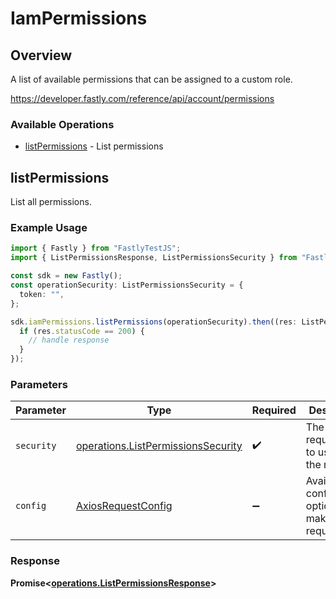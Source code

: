 # IamPermissions

## Overview

A list of available permissions that can be assigned to a custom role.

<https://developer.fastly.com/reference/api/account/permissions>
### Available Operations

* [listPermissions](#listpermissions) - List permissions

## listPermissions

List all permissions.

### Example Usage

```typescript
import { Fastly } from "FastlyTestJS";
import { ListPermissionsResponse, ListPermissionsSecurity } from "FastlyTestJS/dist/sdk/models/operations";

const sdk = new Fastly();
const operationSecurity: ListPermissionsSecurity = {
  token: "",
};

sdk.iamPermissions.listPermissions(operationSecurity).then((res: ListPermissionsResponse) => {
  if (res.statusCode == 200) {
    // handle response
  }
});
```

### Parameters

| Parameter                                                                                | Type                                                                                     | Required                                                                                 | Description                                                                              |
| ---------------------------------------------------------------------------------------- | ---------------------------------------------------------------------------------------- | ---------------------------------------------------------------------------------------- | ---------------------------------------------------------------------------------------- |
| `security`                                                                               | [operations.ListPermissionsSecurity](../../models/operations/listpermissionssecurity.md) | :heavy_check_mark:                                                                       | The security requirements to use for the request.                                        |
| `config`                                                                                 | [AxiosRequestConfig](https://axios-http.com/docs/req_config)                             | :heavy_minus_sign:                                                                       | Available config options for making requests.                                            |


### Response

**Promise<[operations.ListPermissionsResponse](../../models/operations/listpermissionsresponse.md)>**


